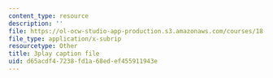 ```yaml
---
content_type: resource
description: ''
file: https://ol-ocw-studio-app-production.s3.amazonaws.com/courses/18-02-multivariable-calculus-fall-2007/d65acdf47238fd1a68edef455911943e_xrypSZU8cBE.srt
file_type: application/x-subrip
resourcetype: Other
title: 3play caption file
uid: d65acdf4-7238-fd1a-68ed-ef455911943e
---
```

